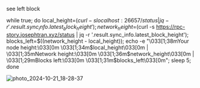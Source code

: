 see left block



while true; do 
  local_height=$(curl -s localhost:26657/status | jq -r '.result.sync_info.latest_block_height');
  network_height=$(curl -s https://rpc-story.josephtran.xyz/status | jq -r '.result.sync_info.latest_block_height');
  blocks_left=$((network_height - local_height));
  echo -e "\033[1;38mYour node height:\033[0m \033[1;34m$local_height\033[0m | \033[1;35mNetwork height:\033[0m \033[1;36m$network_height\033[0m | \033[1;29mBlocks left:\033[0m \033[1;31m$blocks_left\033[0m";
  sleep 5;
done


![photo_2024-10-21_18-28-37](https://github.com/user-attachments/assets/d86ccc32-869c-400f-8e5d-d3791c3ef6ed)
